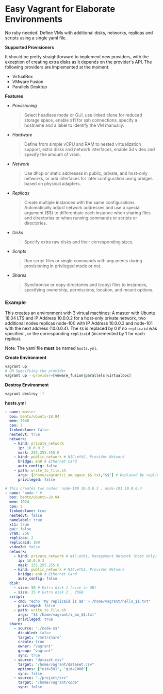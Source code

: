 # Easy Vagrant for Elaborate Environments

No ruby needed. Define VMs with additional disks, networks, replicas and scripts using a single yaml file.

**Supported Provisioners**

It should be pretty straightforward to implement new providers, with the exception of creating extra disks as it depends on the provider's API. The following providers are implemented at the moment:

- VirtualBox
- VMware Fusion
- Parallels Desktop


**Features**

- *Provisioning*
  > Select headless mode or GUI, use linked clone for reduced storage space, enable x11 for ssh connections, specify a hostname and a label to identify the VM manually.
- *Hardware*
  > Define from simple vCPU and RAM to nested virtualization support, extra disks and network interfaces, enable 3d video and specify the amount of vram.
- *Network*
  > Use dhcp or static addresses in public, private, and host-only networks, or add interfaces for later configuration using bridges based on physical adapters.
- *Replicas*
  > Create multiple instances with the same configurations. Automatically adjust network addresses and use a special argument ($$) to differentiate each instance when sharing files and directories or when running commands or scripts or directories.
- *Disks*
  > Specify extra raw disks and their corresponding sizes.
- *Scripts*
  > Run script files or single commands with arguments during provisioning in privileged mode or not.
- *Shares*
  > Synchronise or copy directories and (copy) files to instances, specifying ownership, permissions, location, and mount options.


### Example

This creates an environment with 3 virtual machines: A master with Ubuntu 18.04 LTS and IP Address 10.0.0.2 for a host-only private network, two additional nodes replicas node-100 with IP Address 10.0.0.3 and node-101 with the next address (10.0.0.4). The `$$` is replaced by 0 if no `replicaid` was specified , or the corresponding `replicaid` (incremented by 1 for each replica).

Note: The yaml file **must** be named `hosts.yml`.

**Create Environment**
```sh
vagrant up
# OR Specifying the provider
vagrant up --provider=[vmware_fusion|parallels|virtualbox]
```

**Destroy Environment**
```sh
vagrant destroy -f
```

**hosts.yml**

```yaml
- name: master
  box: bento/ubuntu-18.04
  mem: 2048
  cpu: 2
  linkedclone: false
  nestedvt: true
  network:
    - kind: private_network
      ip: 10.0.0.2
      mask: 255.255.255.0
    - kind: public_network # NIC:eth2, Provider Network
      bridge: en0 # Ethernet Card
      auto_config: false
    - path: write_to_file.sh
      args: [/home/vagrant/i_am_again_$$.txt,"$$"] # Replaced by replicaid, defaults to 0
      privileged: false

# This creates two nodes: node-100 10.0.0.3 , node-101 10.0.0.4
- name: "node-" #
  box: bento/ubuntu-20.04
  mem: 1024
  cpu: 2
  linkedclone: true
  nestedvt: false
  namelabel: true
  x11: true
  gui: false
  vram: 256
  replicas: 2
  replicaid: 100
  video3d: false
  network:
    - kind: private_network # NIC:eth1, Management Network (Host Only)  NIC: eth1
      ip: 10.0.0.3
      mask: 255.255.255.0
    - kind: public_network # NIC:eth2, Provider Network
      bridge: en0 # Ethernet Card
      auto_config: false
  disk:
    - size: 50 # Extra disk 1 (size in GB)
    - size: 25 # Extra disk 2 , 25GB
  script:
    - cmd: "echo 'My replicaid is $$' > /home/vagrant/hello_$$.txt"
      privileged: false
    - path: write_to_file.sh
      args: "$$ /home/vagrant/i_am_$$.txt" 
      privileged: true
  share:
    - source: "./node-$$"
      disabled: false
      target: "/mnt/share"
      create: true
      owner: "vagrant"
      group: "vagrant"
      sync: true
    - source: "dataset.csv"
      target: "/home/vagrant/dataset.csv"
      options: ["uid=501", "gid=1000"]
      sync: false
    - source: "./project/src"
      target: "/home/vagrant/code"
      sync: false
```
